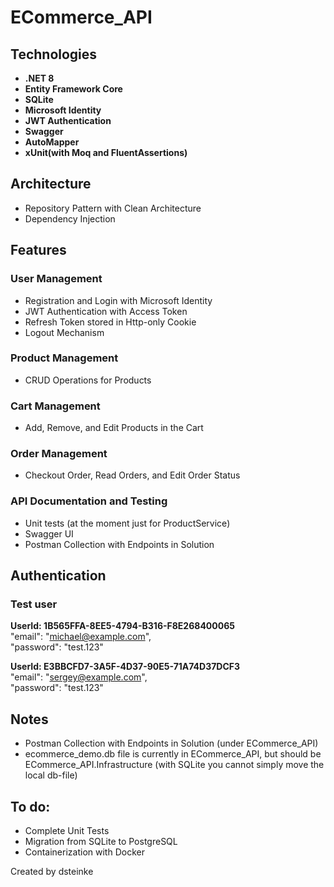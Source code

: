 # ECommerce_API

## Technologies
- **.NET 8**
- **Entity Framework Core**
- **SQLite**
- **Microsoft Identity**
- **JWT Authentication**
- **Swagger**
- **AutoMapper**
- **xUnit(with Moq and FluentAssertions)**

## Architecture
- Repository Pattern with Clean Architecture
- Dependency Injection

## Features

### **User Management**
- Registration and Login with Microsoft Identity
- JWT Authentication with Access Token
- Refresh Token stored in Http-only Cookie
- Logout Mechanism

### **Product Management**
- CRUD Operations for Products

### **Cart Management**
- Add, Remove, and Edit Products in the Cart

### **Order Management**
- Checkout Order, Read Orders, and Edit Order Status

### **API Documentation and Testing**
- Unit tests (at the moment just for ProductService)
- Swagger UI
- Postman Collection with Endpoints in Solution

## Authentication
### Test user

**UserId: 1B565FFA-8EE5-4794-B316-F8E268400065**  
"email": "michael@example.com",  
"password": "test.123"  

**UserId: E3BBCFD7-3A5F-4D37-90E5-71A74D37DCF3**  
"email": "sergey@example.com",  
"password": "test.123"  

## Notes
- Postman Collection with Endpoints in Solution (under ECommerce_API)
- ecommerce_demo.db file is currently in ECommerce_API, but should be ECommerce_API.Infrastructure (with SQLite you cannot simply move the local db-file)

## To do:
- Complete Unit Tests
- Migration from SQLite to PostgreSQL
- Containerization with Docker  


Created by dsteinke
